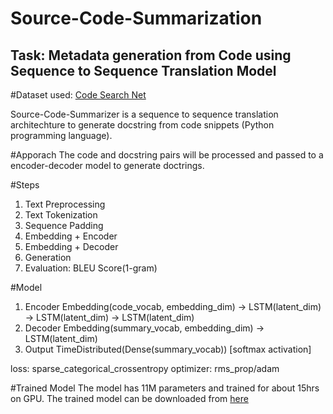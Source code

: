 # Source-Code-Summarization

## Task: Metadata generation from Code using Sequence to Sequence Translation Model

#Dataset used: 
[Code Search Net](https://drive.google.com/file/d/1kR4Ml3IvJVXtx-VUZXyWHGAEN5Z9w0j_/view?usp=sharing)

Source-Code-Summarizer is a sequence to sequence translation architechture to generate docstring from code snippets (Python programming language).

#Apporach
The code and docstring pairs will be processed and passed to a encoder-decoder model to generate doctrings.

#Steps
1. Text Preprocessing
2. Text Tokenization
3. Sequence Padding
4. Embedding + Encoder
5. Embedding + Decoder
6. Generation
7. Evaluation: BLEU Score(1-gram)

#Model
1. Encoder
Embedding(code_vocab, embedding_dim) -> LSTM(latent_dim) -> LSTM(latent_dim) -> LSTM(latent_dim)
2. Decoder
Embedding(summary_vocab, embedding_dim) -> LSTM(latent_dim)
3. Output
TimeDistributed(Dense(summary_vocab)) [softmax activation]

loss: sparse_categorical_crossentropy
optimizer: rms_prop/adam

#Trained Model
The model has 11M parameters and trained for about 15hrs on GPU. The trained model can be downloaded from [here](https://drive.google.com/file/d/1dT_hppZlqadezWjqIpPnrpCMJ28r0Kyz/view?usp=sharing)


